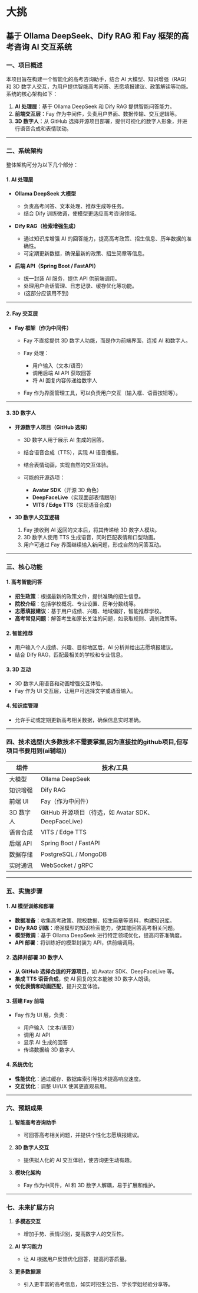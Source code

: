 # 大挑

## **基于 Ollama DeepSeek、Dify RAG 和 Fay 框架的高考咨询 AI 交互系统**

### **一、项目概述**

本项目旨在构建一个智能化的高考咨询助手，结合 AI 大模型、知识增强（RAG）和 3D 数字人交互，为用户提供智能高考问答、志愿填报建议、政策解读等功能。系统的核心架构如下：

1. **AI 处理层**：基于 Ollama DeepSeek 和 Dify RAG 提供智能问答能力。
2. **前端交互层**：Fay 作为中间件，负责用户界面、数据传输、交互逻辑等。
3. **3D 数字人**：从 GitHub 选择开源项目部署，提供可视化的数字人形象，并进行语音合成和表情联动。

---

### **二、系统架构**

整体架构可分为以下几个部分：

#### **1. AI 处理层**

* **Ollama DeepSeek 大模型**

  * 负责高考问答、文本处理、推荐生成等任务。
  * 结合 Dify 训练微调，使模型更适应高考咨询领域。
* **Dify RAG（检索增强生成）**

  * 通过知识库增强 AI 的回答能力，提高高考政策、招生信息、历年数据的准确性。
  * 可定期更新数据，确保最新的政策、招生简章等信息。
* **后端 API（Spring Boot / FastAPI）**

  * 统一封装 AI 服务，提供 API 供前端调用。
  * 处理用户会话管理、日志记录、缓存优化等功能。
  * (这部分应该用不到)

---

#### **2. Fay 交互层**

* **Fay 框架（作为中间件）**

  * Fay 不直接提供 3D 数字人功能，而是作为前端界面，连接 AI 和数字人。
  * Fay 处理：

    * 用户输入（文本/语音）
    * 调用后端 AI API 获取回答
    * 将 AI 回复内容传递给数字人
  * Fay 作为界面管理工具，可以负责用户交互（输入框、语音按钮等）。

---

#### **3. 3D 数字人**

* **开源数字人项目（GitHub 选择）**

  * 3D 数字人用于展示 AI 生成的回答。
  * 结合语音合成（TTS），实现 AI 语音播报。
  * 结合表情动画，实现自然的交互体验。
  * 可能的开源选项：

    * **Avatar SDK**（开源 3D 角色）
    * **DeepFaceLive**（实现面部表情跟随）
    * **VITS / Edge TTS**（实现语音合成）
* **3D 数字人交互逻辑**

  1. Fay 接收到 AI 返回的文本后，将其传递给 3D 数字人模块。
  2. 3D 数字人使用 TTS 生成语音，同时匹配表情和口型动画。
  3. 用户可通过 Fay 界面继续输入新问题，形成自然的问答互动。

---

### **三、核心功能**

#### **1. 高考智能问答**

* **招生政策**：根据最新的政策文件，提供准确的招生信息。
* **院校介绍**：包括学校概况、专业设置、历年分数线等。
* **志愿填报建议**：基于用户成绩、兴趣、地域偏好，智能推荐学校。
* **高考常见问题**：解答考生和家长关注的问题，如录取规则、调剂政策等。

#### **2. 智能推荐**

* 用户输入个人成绩、兴趣、目标地区后，AI 分析并给出志愿填报建议。
* 结合 Dify RAG，匹配最相关的学校和专业信息。

#### **3. 3D 互动**

* 3D 数字人用语音和动画增强交互体验。
* Fay 作为 UI 交互层，让用户可选择文字或语音输入。

#### **4. 知识库管理**

* 允许手动或定期更新高考相关数据，确保信息实时准确。

---

### **四、技术选型(大多数技术不需要掌握,因为直接拉的github项目,但写项目书要用到(ai辅组))**

|组件|技术/工具|
| -----------| ------------------------------------------------------|
|大模型|Ollama DeepSeek|
|知识增强|Dify RAG|
|前端 UI|Fay（作为中间件）|
|3D 数字人|GitHub 开源项目（待选，如 Avatar SDK、DeepFaceLive）|
|语音合成|VITS / Edge TTS|
|后端 API|Spring Boot / FastAPI|
|数据存储|PostgreSQL / MongoDB|
|实时通讯|WebSocket / gRPC|

---

### **五、实施步骤**

#### **1. AI 模型训练和部署**

* **数据准备**：收集高考政策、院校数据、招生简章等资料，构建知识库。
* **Dify RAG 训练**：增强模型的知识检索能力，使其能回答高考相关问题。
* **模型微调**：基于 Ollama DeepSeek 进行特定领域优化，提高问答准确度。
* **API 部署**：将训练好的模型封装为 API，供前端调用。

#### **2. 选择并部署 3D 数字人**

* **从 GitHub 选择合适的开源项目**，如 Avatar SDK、DeepFaceLive 等。
* **集成 TTS 语音合成**，使 AI 回复的文本能被 3D 数字人朗读。
* **优化表情和动画匹配**，提升交互体验。

#### **3. 搭建 Fay 前端**

* Fay 作为 UI 层，负责：

  * 用户输入（文本/语音）
  * 调用 AI API
  * 显示 AI 生成的回答
  * 传递数据给 3D 数字人

#### **4. 系统优化**

* **性能优化**：通过缓存、数据库索引等技术提高响应速度。
* **交互优化**：调整 UI/UX 使其更直观易用。

---

### **六、预期成果**

1. **智能高考咨询助手**

    * 可回答高考相关问题，并提供个性化志愿填报建议。
2. **3D 数字人交互**

    * 提供拟人化的 AI 交互体验，使咨询更生动有趣。
3. **模块化架构**

    * Fay 作为中间件，AI 和 3D 数字人解耦，易于扩展和维护。

---

### **七、未来扩展方向**

1. **多模态交互**

    * 增加手势、表情识别，提高数字人的交互性。
2. **AI 学习能力**

    * 让 AI 根据用户反馈优化回答，提高问答质量。
3. **更多数据源**

    * 引入更丰富的高考信息，如实时招生公告、学长学姐经验分享等。
